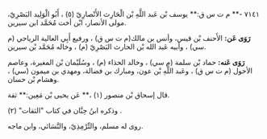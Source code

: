 ٧١٤١ -** م ت س ق:** يوسف بْن عَبد اللَّهِ بْن الْحَارِث الأَنْصارِيّ (٥) ، أَبُو الْوَلِيد البَصْرِيّ، مولى الأنصار، ابْن أخت مُحَمَّد ابن سيرين.

**رَوَى عَن:** الأَحنف بْن قيس، وأنس بن مالك(م ت س ق) ، ورفيع أَبِي العالية الرياحي (م سي) ، وأبيه عَبد الله بْن الحارث البَصْرِيّ (م) ، وخاله مُحَمَّد بْن سيرين.

**رَوَى عَنه:** حماد بْن سلمة (م سي) ، وخالد الحذاء (م) ، وسُلَيْمان بْن المغيرة، وعاصم الأحول (م ت س ق) ، وعَبد اللَّهِ بْن عون، ومبارك بن فضالة، ومهدي بن ميمون (سي) ، وهشام بْن حسان.

قال إسحاق بْن منصور (١) ،** عَن يحيى بْن مَعِين:** ثقة.

وذكره ابنُ حِبَّان في كتاب "الثقات" (٢) .

روى له مسلم، والتِّرْمِذِيّ، والنَّسَائي، وابن ماجه.